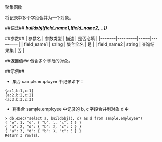 
聚集函数

将记录中多个字段合并为一个对象。

##语法##
***buildobj(field_name1,[field_name2,...])***

##参数##
| 参数名 | 参数类型 | 描述 | 是否必填 |
|--------|----------|------|----------|
| field_name1 | string | 集合全名    | 是 |
| field_name2 | string | 查询结果集  | 否 |

##返回值##
包含多个字段的对象。

##示例##
   * 集合 sample.employee 中记录如下：

   ```lang-json
   {a:1,b:1,c:1}
   {a:2,b:2,c:2}
   {a:3,b:3,c:3}
   ```

   * 将集合 sample.employee 中记录的 b, c 字段合并到对象 d 中 

   ```lang-javascript
   > db.exec("select a, buildobj(b, c) as d from sample.employee")
   { "a": 1, "d": { "b": 1, "c": 1 } }
   { "a": 2, "d": { "b": 2, "c": 2 } }
   { "a": 3, "d": { "b": 3, "c": 3 } }
   Return 3 row(s).
   ```
